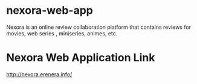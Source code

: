 # nexora-web-app
Nexora is an online review collaboration platform that contains reviews for movies, web series , miniseries, animes, etc.

# Nexora Web Application Link
http://nexora.erenera.info/
